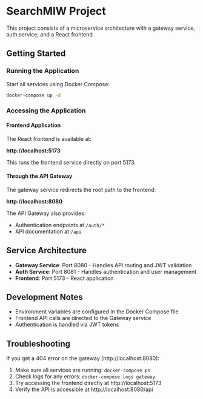 # SearchMIW Project

This project consists of a microservice architecture with a gateway service, auth service, and a React frontend.

## Getting Started

### Running the Application

Start all services using Docker Compose:

```bash
docker-compose up -d
```

### Accessing the Application

#### Frontend Application

The React frontend is available at:

**http://localhost:5173**

This runs the frontend service directly on port 5173.

#### Through the API Gateway

The gateway service redirects the root path to the frontend:

**http://localhost:8080**

The API Gateway also provides:
- Authentication endpoints at `/auth/*`
- API documentation at `/api`

## Service Architecture

- **Gateway Service**: Port 8080 - Handles API routing and JWT validation
- **Auth Service**: Port 8081 - Handles authentication and user management
- **Frontend**: Port 5173 - React application

## Development Notes

- Environment variables are configured in the Docker Compose file
- Frontend API calls are directed to the Gateway service
- Authentication is handled via JWT tokens

## Troubleshooting

If you get a 404 error on the gateway (http://localhost:8080):

1. Make sure all services are running: `docker-compose ps`
2. Check logs for any errors: `docker-compose logs gateway`
3. Try accessing the frontend directly at http://localhost:5173
4. Verify the API is accessible at http://localhost:8080/api
